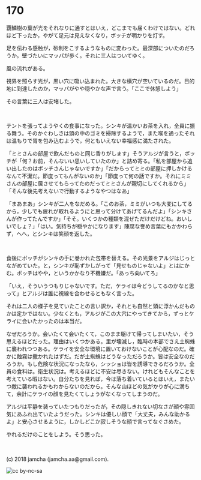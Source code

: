# 170

覇鱗樹の葉が光をそれなりに通すとはいえ，どこまでも届くわけではない。どれほど下ったか，やがて足元は見えなくなり，ボッチが明かりを灯す。  

足を伝わる感触が，砂利をこするようなものに変わった。最深部についたのだろうか。壁づたいにマッパが歩く。それに三人はついてゆく。  

風の流れがある。  

視界を照らす光が，黒い穴に吸い込まれた。大きな横穴が空いているのだ。目的地に到達したのか，マッパがやや穏やかな声で言う。「ここで休憩しよう」  

その言葉に三人は安堵した。  

<br>  

テントを張ってようやくの食事になった。シンキが温かいお茶を入れ，全員に振る舞う。そのかぐわしさは頭の中のゴミを掃除するようで，また喉を通ったそれは温もりで胃を包み込むようで，何ともいえない幸福感に満たされた。  

「ミミさんの部屋で飲んだものと同じ香りがします」そうアルジが言うと，ボッチが「何？お前，そんないい思いしていたのか」と詰め寄る。「私を部屋から追い出したのはボッチさんじゃないですか」「だからってミミの部屋に押しかけるなんて不潔だ。節度ってもんがないのか」「節度って何の話ですか。それにミミさんの部屋に居させてもらってたのだってミミさんが親切にしてくれるから」「そんな後先考えないで行動するようなやつはなあ」  

「まあまあ」シンキが二人をなだめる。「このお茶，ミミがいつも大変にしてるから，少しでも疲れが取れるようにと思って分けてあげてるんだよ」「シンキさんが作ってたんですか」「そそ。いくつかの種類を混ぜただけだけどね。おいしいでしょ？」「はい。気持ちが穏やかになります」陳腐な誉め言葉にもかかわらず，へへ，とシンキは笑顔を返した。  

<br>  

食後にボッチがシンキの手に巻かれた包帯を替える。その光景をアルジはじっとながめていた。と，シンキが恥ずかしがって「見せものじゃないよ」とはにかむ。ボッチはやや，というかかなり不機嫌だ。「あっち向いてろ」  

「いえ，そういうつもりじゃないです。ただ，ケライは今どうしてるのかなと思って」とアルジは誰に視線を合わせるともなく言った。  

それは二人の様子を見ていたことの言い訳か，それとも自然と頭に浮かんだものかは定かではない。少なくとも，アルジがこの大穴にやってきてから，ずっとケライに会いたかったのは本当だ。  

なぜだろうか。会いたくて会いたくて，このまま駆けて帰ってしまいたい，そう思えるほどだった。理由はいくつかある。里が壊滅し，臨時の本部でさえ土蜘蛛に襲われつつある。ケライを安全な環境に置いておけないことが心配なのだ。確かに蝕霧は撒かれたはずだ。だが土蜘蛛はどうなっただろうか。皆は安全なのだろうか。もし危険な状況になったなら，シッショは皆を誘導できるだろうか。全員の食料は。衛生状況は。考えるほどに不安は尽きない。けれどもそんなことを考えている暇はない。自分たちを見れば，今は落ち着いているとはいえ，またいつ敵に襲われるかもわからないのだから。そんな山ほどの気がかりが心に満ちて，余計にケライの顔を見たくてしょうがなくなってしまうのだ。  

アルジは平静を装っていたつもりだったが，その隠しきれない切なさが顔や雰囲気にあふれ出ていたようだった。シンキは優しい顔で「大丈夫，みんな助かるよ」と安心させるように，しかしどこか寂しそうな顔で言ってなぐさめた。  

やれるだけのことをしよう。そう思った。  

<br>  
<br>  
(c) 2018 jamcha (jamcha.aa@gmail.com).  

![cc by-nc-sa](https://i.creativecommons.org/l/by-nc-sa/4.0/88x31.png)
